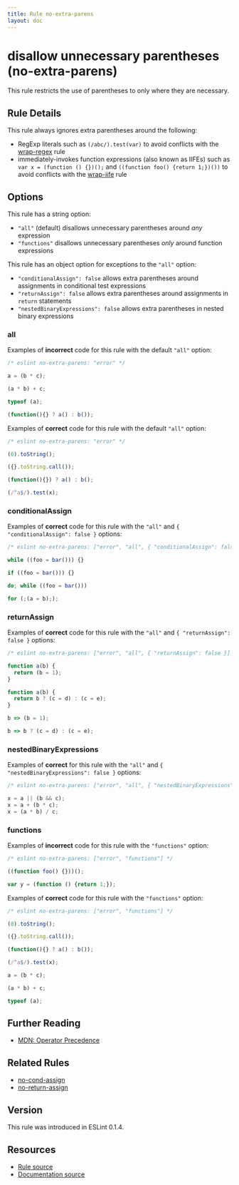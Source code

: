 ```yaml
---
title: Rule no-extra-parens
layout: doc
---
```

<!-- Note: No pull requests accepted for this file. See README.md in the root directory for details. -->

# disallow unnecessary parentheses (no-extra-parens)

This rule restricts the use of parentheses to only where they are necessary.

## Rule Details

This rule always ignores extra parentheses around the following:

* RegExp literals such as `(/abc/).test(var)` to avoid conflicts with the [wrap-regex](wrap-regex) rule
* immediately-invokes function expressions (also known as IIFEs) such as `var x = (function () {})();` and `((function foo() {return 1;})())` to avoid conflicts with the [wrap-iife](wrap-iife) rule

## Options

This rule has a string option:

* `"all"` (default) disallows unnecessary parentheses around *any* expression
* `"functions"` disallows unnecessary parentheses *only* around function expressions

This rule has an object option for exceptions to the `"all"` option:

* `"conditionalAssign": false` allows extra parentheses around assignments in conditional test expressions
* `"returnAssign": false` allows extra parentheses around assignments in `return` statements
* `"nestedBinaryExpressions": false` allows extra parentheses in nested binary expressions

### all

Examples of **incorrect** code for this rule with the default `"all"` option:

```js
/* eslint no-extra-parens: "error" */

a = (b * c);

(a * b) + c;

typeof (a);

(function(){} ? a() : b());
```

Examples of **correct** code for this rule with the default `"all"` option:

```js
/* eslint no-extra-parens: "error" */

(0).toString();

({}.toString.call());

(function(){}) ? a() : b();

(/^a$/).test(x);
```

### conditionalAssign

Examples of **correct** code for this rule with the `"all"` and `{ "conditionalAssign": false }` options:

```js
/* eslint no-extra-parens: ["error", "all", { "conditionalAssign": false }] */

while ((foo = bar())) {}

if ((foo = bar())) {}

do; while ((foo = bar()))

for (;(a = b););
```

### returnAssign

Examples of **correct** code for this rule with the `"all"` and `{ "returnAssign": false }` options:

```js
/* eslint no-extra-parens: ["error", "all", { "returnAssign": false }] */

function a(b) {
  return (b = 1);
}

function a(b) {
  return b ? (c = d) : (c = e);
}

b => (b = 1);

b => b ? (c = d) : (c = e);
```

### nestedBinaryExpressions

Examples of **correct** for this rule with the `"all"` and `{ "nestedBinaryExpressions": false }` options:

```js
/* eslint no-extra-parens: ["error", "all", { "nestedBinaryExpressions": false }] */

x = a || (b && c);
x = a + (b * c);
x = (a * b) / c;
```

### functions

Examples of **incorrect** code for this rule with the `"functions"` option:

```js
/* eslint no-extra-parens: ["error", "functions"] */

((function foo() {}))();

var y = (function () {return 1;});
```

Examples of **correct** code for this rule with the `"functions"` option:

```js
/* eslint no-extra-parens: ["error", "functions"] */

(0).toString();

({}.toString.call());

(function(){} ? a() : b());

(/^a$/).test(x);

a = (b * c);

(a * b) + c;

typeof (a);
```

## Further Reading

* [MDN: Operator Precedence](https://developer.mozilla.org/en-US/docs/Web/JavaScript/Reference/Operators/Operator_Precedence)

## Related Rules

* [no-cond-assign](no-cond-assign)
* [no-return-assign](no-return-assign)

## Version

This rule was introduced in ESLint 0.1.4.

## Resources

* [Rule source](https://github.com/eslint/eslint/tree/master/lib/rules/no-extra-parens.js)
* [Documentation source](https://github.com/eslint/eslint/tree/master/docs/rules/no-extra-parens.md)
